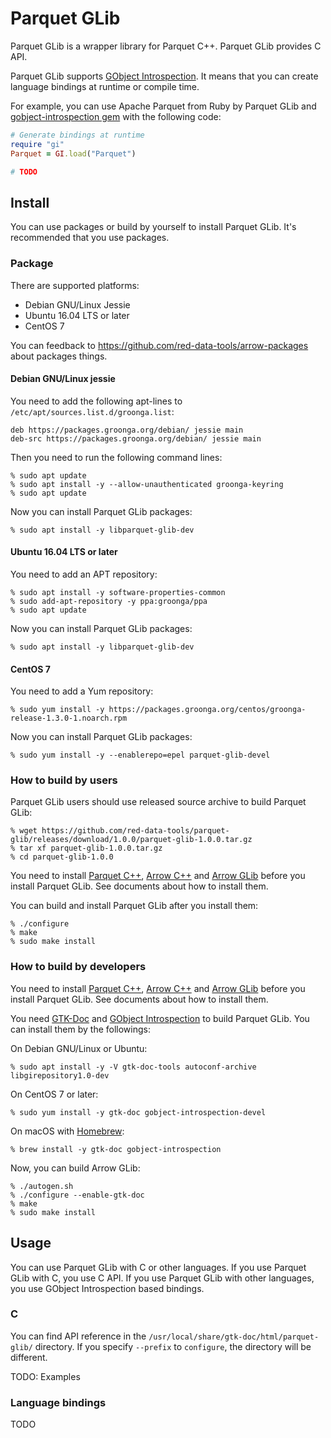 <!---
  Licensed under the Apache License, Version 2.0 (the "License");
  you may not use this file except in compliance with the License.
  You may obtain a copy of the License at

      http://www.apache.org/licenses/LICENSE-2.0

  Unless required by applicable law or agreed to in writing, software
  distributed under the License is distributed on an "AS IS" BASIS,
  WITHOUT WARRANTIES OR CONDITIONS OF ANY KIND, either express or implied.
  See the License for the specific language governing permissions and
  limitations under the License.
-->

# Parquet GLib

Parquet GLib is a wrapper library for Parquet C++. Parquet GLib
provides C API.

Parquet GLib supports
[GObject Introspection](https://wiki.gnome.org/Projects/GObjectIntrospection).
It means that you can create language bindings at runtime or compile
time.

For example, you can use Apache Parquet from Ruby by Parquet GLib and
[gobject-introspection gem](https://rubygems.org/gems/gobject-introspection)
with the following code:

```ruby
# Generate bindings at runtime
require "gi"
Parquet = GI.load("Parquet")

# TODO
```

## Install

You can use packages or build by yourself to install Parquet GLib. It's
recommended that you use packages.

### Package

There are supported platforms:

  * Debian GNU/Linux Jessie
  * Ubuntu 16.04 LTS or later
  * CentOS 7

You can feedback to https://github.com/red-data-tools/arrow-packages
about packages things.

#### Debian GNU/Linux jessie

You need to add the following apt-lines to
`/etc/apt/sources.list.d/groonga.list`:

```text
deb https://packages.groonga.org/debian/ jessie main
deb-src https://packages.groonga.org/debian/ jessie main
```

Then you need to run the following command lines:

```text
% sudo apt update
% sudo apt install -y --allow-unauthenticated groonga-keyring
% sudo apt update
```

Now you can install Parquet GLib packages:

```text
% sudo apt install -y libparquet-glib-dev
```

#### Ubuntu 16.04 LTS or later

You need to add an APT repository:

```text
% sudo apt install -y software-properties-common
% sudo add-apt-repository -y ppa:groonga/ppa
% sudo apt update
```

Now you can install Parquet GLib packages:

```text
% sudo apt install -y libparquet-glib-dev
```

#### CentOS 7

You need to add a Yum repository:

```text
% sudo yum install -y https://packages.groonga.org/centos/groonga-release-1.3.0-1.noarch.rpm
```

Now you can install Parquet GLib packages:

```text
% sudo yum install -y --enablerepo=epel parquet-glib-devel
```

### How to build by users

Parquet GLib users should use released source archive to build Parquet
GLib:

```text
% wget https://github.com/red-data-tools/parquet-glib/releases/download/1.0.0/parquet-glib-1.0.0.tar.gz
% tar xf parquet-glib-1.0.0.tar.gz
% cd parquet-glib-1.0.0
```

You need to install
[Parquet C++](https://github.com/apache/parquet-cpp),
[Arrow C++](https://github.com/apache/arrow/tree/master/cpp) and
[Arrow GLib](https://github.com/apache/arrow/tree/master/c_glib)
before you install Parquet GLib. See documents about how to install
them.

You can build and install Parquet GLib after you install them:

```text
% ./configure
% make
% sudo make install
```

### How to build by developers


You need to install
[Parquet C++](https://github.com/apache/parquet-cpp),
[Arrow C++](https://github.com/apache/arrow/tree/master/cpp) and
[Arrow GLib](https://github.com/apache/arrow/tree/master/c_glib)
before you install Parquet GLib. See documents about how to install
them.

You need [GTK-Doc](https://www.gtk.org/gtk-doc/) and
[GObject Introspection](https://wiki.gnome.org/Projects/GObjectIntrospection)
to build Parquet GLib. You can install them by the followings:

On Debian GNU/Linux or Ubuntu:

```text
% sudo apt install -y -V gtk-doc-tools autoconf-archive libgirepository1.0-dev
```

On CentOS 7 or later:

```text
% sudo yum install -y gtk-doc gobject-introspection-devel
```

On macOS with [Homebrew](https://brew.sh/):

```text
% brew install -y gtk-doc gobject-introspection
```

Now, you can build Arrow GLib:

```text
% ./autogen.sh
% ./configure --enable-gtk-doc
% make
% sudo make install
```

## Usage

You can use Parquet GLib with C or other languages. If you use Parquet
GLib with C, you use C API. If you use Parquet GLib with other
languages, you use GObject Introspection based bindings.

### C

You can find API reference in the
`/usr/local/share/gtk-doc/html/parquet-glib/` directory. If you
specify `--prefix` to `configure`, the directory will be different.

TODO: Examples

### Language bindings

TODO
